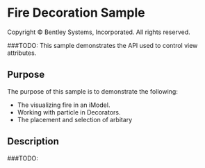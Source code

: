 # Fire Decoration Sample

Copyright © Bentley Systems, Incorporated. All rights reserved.

###TODO: This sample demonstrates the API used to control view attributes.

## Purpose

The purpose of this sample is to demonstrate the following:

* The visualizing fire in an iModel.
* Working with particle in Decorators.
* The placement and selection of arbitary 

## Description

###TODO: 